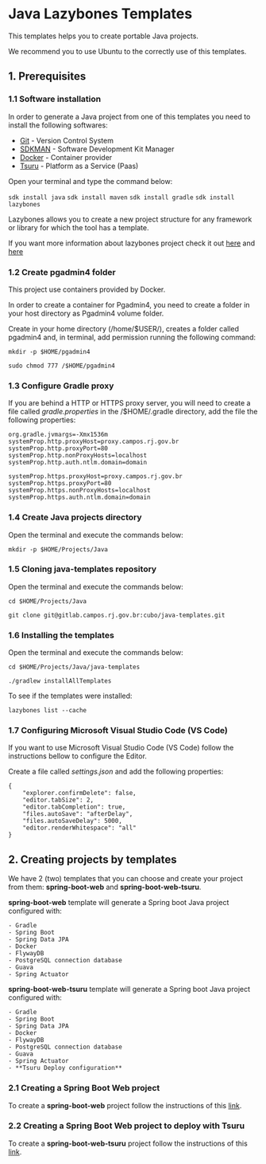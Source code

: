 # Java Lazybones Templates

This templates helps you to create portable Java projects.

We recommend you to use Ubuntu to the correctly use of this templates.

## 1. Prerequisites

### 1.1 Software installation

In order to generate a Java project from one of this templates you need to install the following softwares:

* [Git](INSTALL.GIT.md) - Version Control System
* [SDKMAN](http://sdkman.io/install.html) - Software Development Kit Manager
* [Docker](INSTALL.DOCKER.md) - Container provider
* [Tsuru](TSURU.md) - Platform as a Service (Paas)

Open your terminal and type the command below:

`sdk install java`
`sdk install maven`
`sdk install gradle`
`sdk install lazybones`

Lazybones allows you to create a new project structure for any framework or library for which the tool has a template. 

If you want more information about lazybones project check it out [here](https://github.com/pledbrook/lazybones/) and [here](https://github.com/pledbrook/lazybones/wiki/Template-developers-guide)

### 1.2 Create pgadmin4 folder

This project use containers provided by Docker. 

In order to create a container for Pgadmin4, you need to create a folder in your host directory as Pgadmin4 volume folder.

Create in your home directory (/home/$USER/), creates a folder called pgadmin4 and, in terminal, add permission running the following command: 

`mkdir -p $HOME/pgadmin4`

`sudo chmod 777 /$HOME/pgadmin4`

### 1.3 Configure Gradle proxy

If you are behind a HTTP or HTTPS proxy server, you will need to create a file called _gradle.properties_ in the /$HOME/.gradle directory, add the file the following properties:

```
org.gradle.jvmargs=-Xmx1536m
systemProp.http.proxyHost=proxy.campos.rj.gov.br
systemProp.http.proxyPort=80
systemProp.http.nonProxyHosts=localhost
systemProp.http.auth.ntlm.domain=domain

systemProp.https.proxyHost=proxy.campos.rj.gov.br
systemProp.https.proxyPort=80
systemProp.https.nonProxyHosts=localhost
systemProp.https.auth.ntlm.domain=domain

```
### 1.4 Create Java projects directory

Open the terminal and execute the commands below:

`mkdir -p $HOME/Projects/Java`

### 1.5 Cloning java-templates repository

Open the terminal and execute the commands below:

`cd $HOME/Projects/Java`

`git clone git@gitlab.campos.rj.gov.br:cubo/java-templates.git`

### 1.6 Installing the templates

Open the terminal and execute the commands below:

`cd $HOME/Projects/Java/java-templates`

`./gradlew installAllTemplates`

To see if the templates were installed:

`lazybones list --cache`

### 1.7 Configuring Microsoft Visual Studio Code (VS Code)

If you want to use Microsoft Visual Studio Code (VS Code) follow the instructions bellow to configure the Editor.

Create a file called _settings.json_ and add the following properties:

```
{
    "explorer.confirmDelete": false,
    "editor.tabSize": 2,
    "editor.tabCompletion": true,
    "files.autoSave": "afterDelay",
    "files.autoSaveDelay": 5000,
    "editor.renderWhitespace": "all"
}

```

## 2. Creating projects by templates

We have 2 (two) templates that you can choose and create your project from them: **spring-boot-web** and **spring-boot-web-tsuru**.

**spring-boot-web** template will generate a Spring boot Java project configured with:

    - Gradle
    - Spring Boot
    - Spring Data JPA
    - Docker
    - FlywayDB
    - PostgreSQL connection database
    - Guava
    - Spring Actuator

**spring-boot-web-tsuru** template will generate a Spring boot Java project configured with:

    - Gradle
    - Spring Boot
    - Spring Data JPA
    - Docker
    - FlywayDB
    - PostgreSQL connection database
    - Guava
    - Spring Actuator
    - **Tsuru Deploy configuration**

### 2.1 Creating a Spring Boot Web project 

To create a **spring-boot-web** project follow the instructions of this [link](http://gitlab.campos.rj.gov.br/cubo/java-templates/blob/master/templates/spring-boot-web/README.md).

### 2.2 Creating a Spring Boot Web project to deploy with Tsuru

To create a **spring-boot-web-tsuru** project follow the instructions of this [link](http://gitlab.campos.rj.gov.br/cubo/java-templates/blob/master/templates/spring-boot-web-tsuru/README.md).